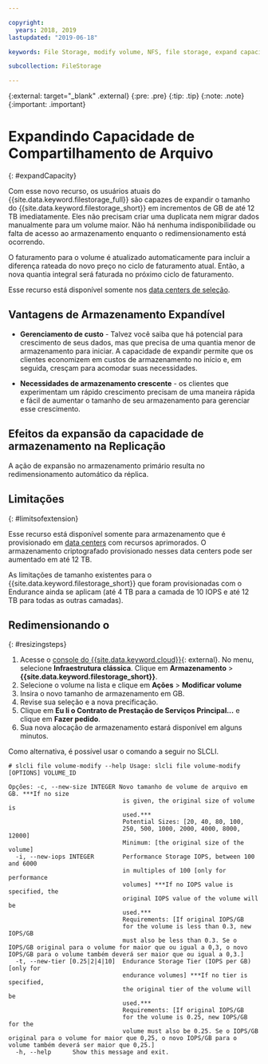 ```yaml
---

copyright:
  years: 2018, 2019
lastupdated: "2019-06-18"

keywords: File Storage, modify volume, NFS, file storage, expand capacity

subcollection: FileStorage

---
```

{:external: target="_blank" .external}
{:pre: .pre}
{:tip: .tip}
{:note: .note}
{:important: .important}

# Expandindo Capacidade de Compartilhamento de Arquivo
{: #expandCapacity}

Com esse novo recurso, os usuários atuais do {{site.data.keyword.filestorage_full}} são capazes de expandir o tamanho do {{site.data.keyword.filestorage_short}} em incrementos de GB de até 12 TB imediatamente. Eles não precisam criar uma duplicata nem migrar dados manualmente para um volume maior. Não há nenhuma indisponibilidade ou falta de acesso ao armazenamento enquanto o redimensionamento está ocorrendo.

O faturamento para o volume é atualizado automaticamente para incluir a diferença rateada do novo preço no ciclo de faturamento atual. Então, a nova quantia integral será faturada no próximo ciclo de faturamento.

Esse recurso está disponível somente nos [data centers de seleção](/docs/infrastructure/FileStorage?topic=FileStorage-selectDC).

## Vantagens de Armazenamento Expandível

- **Gerenciamento de custo** - Talvez você saiba que há potencial para crescimento de seus dados, mas que precisa de uma quantia menor de armazenamento para iniciar. A capacidade de expandir permite que os clientes economizem em custos de armazenamento no início e, em seguida, cresçam para acomodar suas necessidades.  

- **Necessidades de armazenamento crescente** - os clientes que experimentam um rápido crescimento precisam de uma maneira rápida e fácil de aumentar o tamanho de seu armazenamento para gerenciar esse crescimento.

## Efeitos da expansão da capacidade de armazenamento na Replicação

A ação de expansão no armazenamento primário resulta no redimensionamento automático da réplica.

## Limitações
{: #limitsofextension}

Esse recurso está disponível somente para armazenamento que é provisionado em [data centers](/docs/infrastructure/FileStorage?topic=FileStorage-selectDC) com recursos aprimorados. O armazenamento criptografado provisionado nesses data centers pode ser aumentado em até 12 TB.

As limitações de tamanho existentes para o {{site.data.keyword.filestorage_short}} que foram provisionadas com o Endurance ainda se aplicam (até 4 TB para a camada de 10 IOPS e até 12 TB para todas as outras camadas).

## Redimensionando o
{: #resizingsteps}

1. Acesse o [console do {{site.data.keyword.cloud}}](https://{DomainName}/){: external}. No menu, selecione **Infraestrutura clássica**. Clique em **Armazenamento** > **{{site.data.keyword.filestorage_short}}**.
2. Selecione o volume na lista e clique em **Ações** > **Modificar volume**
3. Insira o novo tamanho de armazenamento em GB.
4. Revise sua seleção e a nova precificação.
5. Clique em **Eu li o Contrato de Prestação de Serviços Principal...** e clique em **Fazer pedido**.
6. Sua nova alocação de armazenamento estará disponível em alguns minutos.

Como alternativa, é possível usar o comando a seguir no SLCLI.
```
# slcli file volume-modify --help Usage: slcli file volume-modify [OPTIONS] VOLUME_ID

Opções: -c, --new-size INTEGER Novo tamanho de volume de arquivo em GB. ***If no size
                                is given, the original size of volume is
                                used.***
                                Potential Sizes: [20, 40, 80, 100,
                                250, 500, 1000, 2000, 4000, 8000, 12000]
                                Minimum: [the original size of the volume]
  -i, --new-iops INTEGER        Performance Storage IOPS, between 100 and 6000
                                in multiples of 100 [only for performance
                                volumes] ***If no IOPS value is specified, the
                                original IOPS value of the volume will be
                                used.***
                                Requirements: [If original IOPS/GB
                                for the volume is less than 0.3, new IOPS/GB
                                must also be less than 0.3. Se o IOPS/GB original para o volume for maior que ou igual a 0,3, o novo IOPS/GB para o volume também deverá ser maior que ou igual a 0,3.]
  -t, --new-tier [0.25|2|4|10]  Endurance Storage Tier (IOPS per GB) [only for
                                endurance volumes] ***If no tier is specified,
                                the original tier of the volume will be
                                used.***
                                Requirements: [If original IOPS/GB
                                for the volume is 0.25, new IOPS/GB for the
                                volume must also be 0.25. Se o IOPS/GB original para o volume for maior que 0,25, o novo IOPS/GB para o volume também deverá ser maior que 0,25.]
  -h, --help      Show this message and exit.
```
